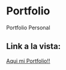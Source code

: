 # Portfolio
 Portfolio Personal
## Link a la vista:
[Aqui mi Portfolio!!](https://portfolio-cdalmasso.glitch.me/)

